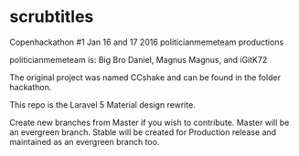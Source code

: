 # scrubtitles
Copenhackathon #1 Jan 16 and 17 2016 politicianmemeteam productions

politicianmemeteam is:  Big Bro Daniel, Magnus Magnus, and iGitK72

The original project was named CCshake and can be found in the folder hackathon.

This repo is the Laravel 5 Material design rewrite.

Create new branches from Master if you wish to contribute.  Master will be an evergreen branch.
Stable will be created for Production release and maintained as an evergreen branch too.
